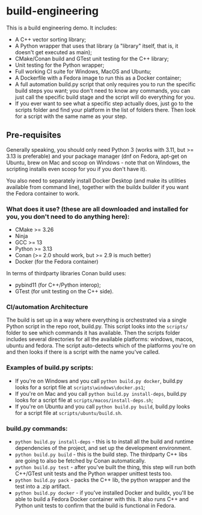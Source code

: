 # build-engineering
This is a build engineering demo. It includes:
- A C++ vector sorting library;
- A Python wrapper that uses that library (a "library" itself, that is, it doesn't get executed as main);
- CMake/Conan build and GTest unit testing for the C++ library;
- Unit testing for the Python wrapper;
- Full working CI suite for Windows, MacOS and Ubuntu;
- A Dockerfile with a Fedora image to run this as a Docker container;
- A full automation build.py script that only requires you to run the specific build steps you want; you don't need to know any commands, you can just call the specific build stage and the script will do everything for you.
- If you ever want to see what a specific step actually does, just go to the scripts folder and find your platform in the list of folders there. Then look for a script with the same name as your step.

## Pre-requisites

Generally speaking, you should only need Python 3 (works with 3.11, but >= 3.13 is preferable) and your package manager (dnf on Fedora, apt-get on Ubuntu, brew on Mac and scoop on Windows - note that on Windows, the scripting installs even scoop for you if you don't have it).

You also need to separately install Docker Desktop (and make its utilities available from command line), together with the buildx builder if you want the Fedora container to work.

### What does it use? (these are all downloaded and installed for you, you don't need to do anything here):

- CMake >= 3.26
- Ninja
- GCC >= 13
- Python >= 3.13
- Conan (>= 2.0 should work, but >= 2.9 is much better)
- Docker (for the Fedora container)

In terms of thirdparty libraries Conan build uses:
- pybind11 (for C++/Python interop);
- GTest (for unit testing on the C++ side).

### CI/automation Architecture
The build is set up in a way where everything is orchestrated via a single Python script in the repo root, build.py. This script looks into the `scripts/` folder to see which commands it has available. Then the scripts folder includes several directories for all the available platforms: windows, macos, ubuntu and fedora. The script auto-detects which of the platforms you're on and then looks if there is a script with the name you've called.

### Examples of build.py scripts:

- If you're on Windows and you call `python build.py docker`, build.py looks for a script file at `scripts\windows\docker.ps1`;
- If you're on Mac and you call `python build.py install-deps`, build.py looks for a script file at `scripts/macos/install-deps.sh`;
- If you're on Ubuntu and you call `python build.py build`, build.py looks for a script file at `scripts/ubuntu/build.sh`. 

### build.py commands:

- `python build.py install-deps` - this is to install all the build and runtime dependencies of the project, and set up the development environment.
- `python build.py build` - this is the build step. The thirdparty C++ libs are going to also be fetched by Conan automatically.
- `python build.py test` - after you've built the thing, this step will run both C++/GTest unit tests and the Python wrapper unittest tests too.
- `python build.py pack` - packs the C++ lib, the python wrapper and the test into a .zip artifact.
- `python build.py docker` - if you've installed Docker and buildx, you'll be able to build a Fedora Docker container with this. It also runs C++ and Python unit tests to confirm that the build is functional in Fedora.
